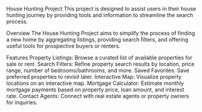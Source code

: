 House Hunting Project
This project is designed to assist users in their house hunting journey by providing tools and information to streamline the search process.

Overview
The House Hunting Project aims to simplify the process of finding a new home by aggregating listings, providing search filters, and offering useful tools for prospective buyers or renters.

Features
Property Listings: Browse a curated list of available properties for sale or rent.
Search Filters: Refine property search results by location, price range, number of bedrooms/bathrooms, and more.
Saved Favorites: Save preferred properties to revisit later.
Interactive Map: Visualize property locations on an interactive map.
Mortgage Calculator: Estimate monthly mortgage payments based on property price, loan amount, and interest rate.
Contact Agents: Connect with real estate agents or property owners for inquiries.